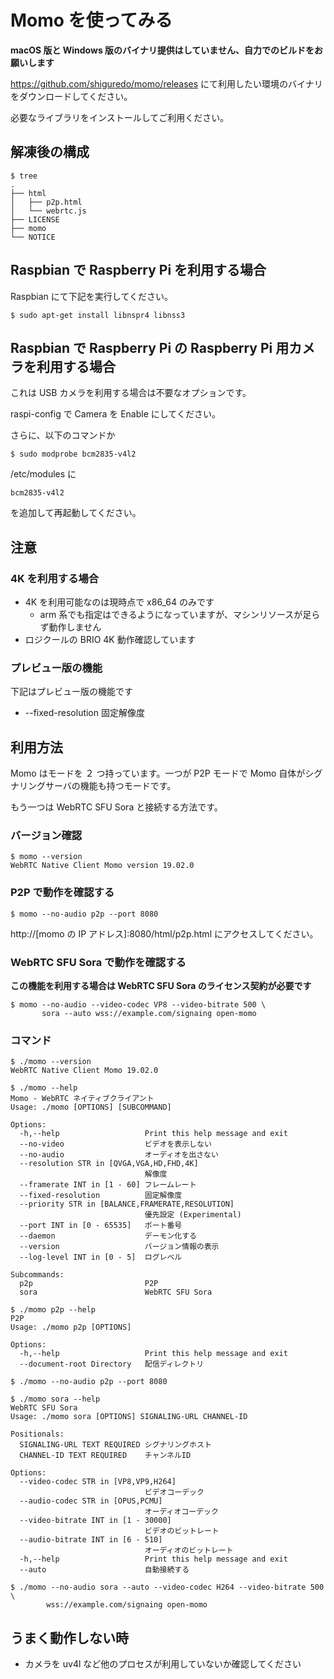 # Momo を使ってみる

**macOS 版と Windows 版のバイナリ提供はしていません、自力でのビルドをお願いします**

https://github.com/shiguredo/momo/releases にて利用したい環境のバイナリをダウンロードしてください。

必要なライブラリをインストールしてご利用ください。

## 解凍後の構成

```
$ tree
.
├── html
│   ├── p2p.html
│   └── webrtc.js
├── LICENSE
├── momo
└── NOTICE
```

## Raspbian で Raspberry Pi を利用する場合

Raspbian にて下記を実行してください。

```
$ sudo apt-get install libnspr4 libnss3
```

## Raspbian で Raspberry Pi の Raspberry Pi 用カメラを利用する場合

これは USB カメラを利用する場合は不要なオプションです。

raspi-config で Camera を Enable にしてください。

さらに、以下のコマンドか

```
$ sudo modprobe bcm2835-v4l2
```

/etc/modules に

```
bcm2835-v4l2
```

を追加して再起動してください。

## 注意

### 4K を利用する場合

- 4K を利用可能なのは現時点で x86_64 のみです
    - arm 系でも指定はできるようになっていますが、マシンリソースが足らず動作しません
- ロジクールの BRIO 4K 動作確認しています

### プレビュー版の機能

下記はプレビュー版の機能です

- --fixed-resolution          固定解像度

## 利用方法

Momo はモードを ２ つ持っています。一つが P2P モードで Momo 自体がシグナリングサーバの機能も持つモードです。

もう一つは WebRTC SFU Sora と接続する方法です。

### バージョン確認

```shell
$ momo --version
WebRTC Native Client Momo version 19.02.0
```

### P2P で動作を確認する

```shell
$ momo --no-audio p2p --port 8080
```

http://[momo の IP アドレス]:8080/html/p2p.html にアクセスしてください。

### WebRTC SFU Sora で動作を確認する

**この機能を利用する場合は WebRTC SFU Sora のライセンス契約が必要です**

```shell
$ momo --no-audio --video-codec VP8 --video-bitrate 500 \
       sora --auto wss://example.com/signaing open-momo
```

### コマンド

```
$ ./momo --version
WebRTC Native Client Momo 19.02.0
```

```
$ ./momo --help
Momo - WebRTC ネイティブクライアント
Usage: ./momo [OPTIONS] [SUBCOMMAND]

Options:
  -h,--help                   Print this help message and exit
  --no-video                  ビデオを表示しない
  --no-audio                  オーディオを出さない
  --resolution STR in [QVGA,VGA,HD,FHD,4K]
                              解像度
  --framerate INT in [1 - 60] フレームレート
  --fixed-resolution          固定解像度
  --priority STR in [BALANCE,FRAMERATE,RESOLUTION]
                              優先設定 (Experimental)
  --port INT in [0 - 65535]   ポート番号
  --daemon                    デーモン化する
  --version                   バージョン情報の表示
  --log-level INT in [0 - 5]  ログレベル

Subcommands:
  p2p                         P2P
  sora                        WebRTC SFU Sora
```


```
$ ./momo p2p --help
P2P
Usage: ./momo p2p [OPTIONS]

Options:
  -h,--help                   Print this help message and exit
  --document-root Directory   配信ディレクトリ
```


```
$ ./momo --no-audio p2p --port 8080
```


```
$ ./momo sora --help
WebRTC SFU Sora
Usage: ./momo sora [OPTIONS] SIGNALING-URL CHANNEL-ID

Positionals:
  SIGNALING-URL TEXT REQUIRED シグナリングホスト
  CHANNEL-ID TEXT REQUIRED    チャンネルID

Options:
  --video-codec STR in [VP8,VP9,H264]
                              ビデオコーデック
  --audio-codec STR in [OPUS,PCMU]
                              オーディオコーデック
  --video-bitrate INT in [1 - 30000]
                              ビデオのビットレート
  --audio-bitrate INT in [6 - 510]
                              オーディオのビットレート
  -h,--help                   Print this help message and exit
  --auto                      自動接続する
```

```
$ ./momo --no-audio sora --auto --video-codec H264 --video-bitrate 500 \
        wss://example.com/signaing open-momo
```

## うまく動作しない時

- カメラを uv4l など他のプロセスが利用していないか確認してください
